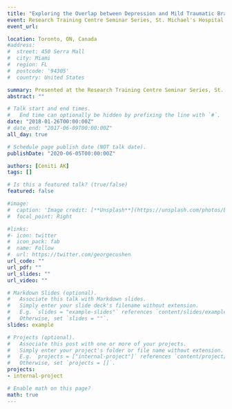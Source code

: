 ```yaml
---
title: "Exploring the Overlap between Depression and Mild Traumatic Brain Injury: Focus on Neuroimaging and Reward Processing" (Oral)
event: Research Training Centre Seminar Series, St. Michael's Hospital
event_url: 

location: Toronto, ON, Canada
#address:
#  street: 450 Serra Mall
#  city: Miami
#  region: FL
#  postcode: '94305'
#  country: United States

summary: Presented at the Research Training Centre Seminar Series, St. Michael’s Hospital.
abstract: ""

# Talk start and end times.
#   End time can optionally be hidden by prefixing the line with `#`.
date: "2018-01-26T00:00:00Z"
# date_end: "2017-06-09T00:00:00Z"
all_day: true

# Schedule page publish date (NOT talk date).
publishDate: "2020-06-05T00:00:00Z"

authors: [Ceniti AK]
tags: []

# Is this a featured talk? (true/false)
featured: false

#image:
#  caption: 'Image credit: [**Unsplash**](https://unsplash.com/photos/bzdhc5b3Bxs)'
#  focal_point: Right

#links:
#- icon: twitter
#  icon_pack: fab
#  name: Follow
#  url: https://twitter.com/georgecushen
url_code: ""
url_pdf: ""
url_slides: ""
url_video: ""

# Markdown Slides (optional).
#   Associate this talk with Markdown slides.
#   Simply enter your slide deck's filename without extension.
#   E.g. `slides = "example-slides"` references `content/slides/example-slides.md`.
#   Otherwise, set `slides = ""`.
slides: example

# Projects (optional).
#   Associate this post with one or more of your projects.
#   Simply enter your project's folder or file name without extension.
#   E.g. `projects = ["internal-project"]` references `content/project/deep-learning/index.md`.
#   Otherwise, set `projects = []`.
projects:
- internal-project

# Enable math on this page?
math: true
---
```


